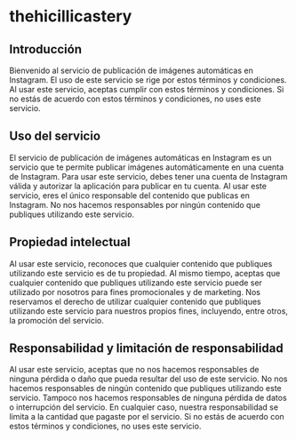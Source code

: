 # thehicillicastery

## Introducción
Bienvenido al servicio de publicación de imágenes automáticas en Instagram. El uso de este servicio se rige por estos términos y condiciones. Al usar este servicio, aceptas cumplir con estos términos y condiciones. Si no estás de acuerdo con estos términos y condiciones, no uses este servicio.

## Uso del servicio
El servicio de publicación de imágenes automáticas en Instagram es un servicio que te permite publicar imágenes automáticamente en una cuenta de Instagram. Para usar este servicio, debes tener una cuenta de Instagram válida y autorizar la aplicación para publicar en tu cuenta. Al usar este servicio, eres el único responsable del contenido que publicas en Instagram. No nos hacemos responsables por ningún contenido que publiques utilizando este servicio.

## Propiedad intelectual
Al usar este servicio, reconoces que cualquier contenido que publiques utilizando este servicio es de tu propiedad. Al mismo tiempo, aceptas que cualquier contenido que publiques utilizando este servicio puede ser utilizado por nosotros para fines promocionales y de marketing. Nos reservamos el derecho de utilizar cualquier contenido que publiques utilizando este servicio para nuestros propios fines, incluyendo, entre otros, la promoción del servicio.

## Responsabilidad y limitación de responsabilidad
Al usar este servicio, aceptas que no nos hacemos responsables de ninguna pérdida o daño que pueda resultar del uso de este servicio. No nos hacemos responsables de ningún contenido que publiques utilizando este servicio. Tampoco nos hacemos responsables de ninguna pérdida de datos o interrupción del servicio. En cualquier caso, nuestra responsabilidad se limita a la cantidad que pagaste por el servicio. Si no estás de acuerdo con estos términos y condiciones, no uses este servicio.
